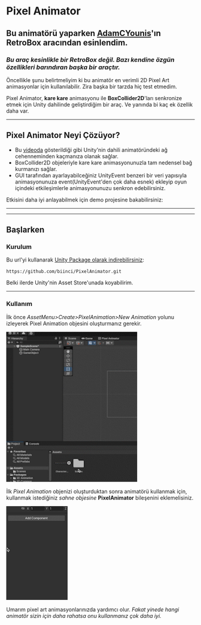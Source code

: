 
# **Pixel Animator**
## Bu animatörü yaparken [AdamCYounis](https://www.youtube.com/@AdamCYounis)'ın **RetroBox** aracından esinlendim.
### *Bu araç kesinlikle bir RetroBox değil. Bazı kendine özgün özellikleri barındıran başka bir araçtır.*



Öncellikle şunu belirtmeliyim ki bu animatör en verimli 2D Pixel Art animasyonlar için kullanılabilir. Zira başka bir tarzda hiç test etmedim.

Pixel Animator, **kare kare** animasyonu ile **BoxCollider2D**'ları senkronize etmek için Unity dahilinde geliştirdiğim bir araç. Ve yanında bi kaç ek özellik daha var.

------------------

## **Pixel Animator Neyi Çözüyor?**
* Bu [videoda](https://www.youtube.com/watch?v=nBkiSJ5z-hE) gösterildiği gibi Unity'nin dahili animatöründeki ağ cehenneminden kaçmanıza olanak sağlar.
* BoxCollider2D objeleriyle kare kare animasyonunuzla tam nedensel bağ kurmanızı sağlar.
* GUI tarafından ayarlayabilceğiniz UnityEvent benzeri bir veri yapısıyla animasyonunuza event(UnityEvent'den çok daha esnek) ekleyip oyun içindeki etkileşimlerle animasyonunuzu senkron edebilirsiniz.

Etkisini daha iyi anlayabilmek için demo projesine bakabilirsiniz:



------------------

------------------

## **Başlarken**

### **Kurulum**
Bu url'yi kullanarak [Unity Package olarak indirebilirsiniz](https://docs.unity3d.com/Manual/upm-ui-giturl.html):
```
https://github.com/biinci/PixelAnimator.git
```
Belki ilerde Unity'nin Asset Store'unada koyabilirim.

------------------
### **Kullanım**
İlk önce *AssetMenu>Create>PixelAnimation>New Animation* yolunu izleyerek Pixel Animation objesini oluşturmanız gerekir.

<img src="https://github.com/biinci/PixelAnimator/blob/main/GIFs/Create_PixelAnimation.gif" width="350" height="400" />




İlk *Pixel Animation* objenizi oluşturduktan sonra animatörü kullanmak için, kullanmak istediğiniz *sahne objesine* **PixelAnimator** bileşenini eklemelisiniz. 

![](https://github.com/biinci/PixelAnimator/blob/main/GIFs/Add_Animator_Component.gif)








Umarım pixel art animasyonlarınızda yardımcı olur. 
*Fakat yinede hangi animatör sizin için daha rahatsa onu kullanmanız çok daha iyi.*